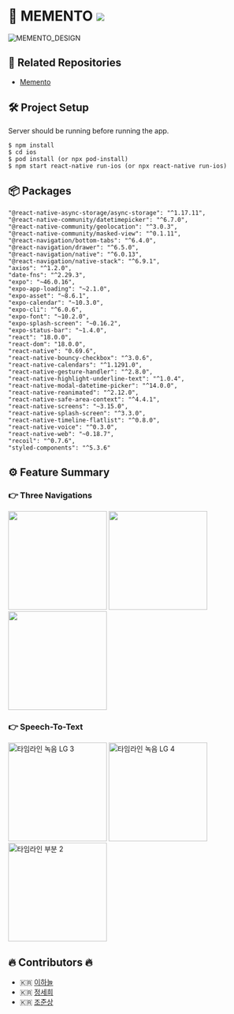 # 🧠 MEMENTO <img src="https://img.shields.io/badge/React%20Native-0.69.6-blue" />

![MEMENTO_DESIGN](https://user-images.githubusercontent.com/90544907/207660887-19171e0d-c754-4fa0-9e8c-63aa8960cd90.png)

## 🔗 Related Repositories

- [Memento](https://github.com/Memento-men4)


## 🛠 Project Setup

Server should be running before running the app.

```
$ npm install
$ cd ios
$ pod install (or npx pod-install)
$ npm start react-native run-ios (or npx react-native run-ios)
```

## 📦 Packages

    "@react-native-async-storage/async-storage": "^1.17.11",
    "@react-native-community/datetimepicker": "^6.7.0",
    "@react-native-community/geolocation": "^3.0.3",
    "@react-native-community/masked-view": "^0.1.11",
    "@react-navigation/bottom-tabs": "^6.4.0",
    "@react-navigation/drawer": "^6.5.0",
    "@react-navigation/native": "^6.0.13",
    "@react-navigation/native-stack": "^6.9.1",
    "axios": "^1.2.0",
    "date-fns": "^2.29.3",
    "expo": "~46.0.16",
    "expo-app-loading": "~2.1.0",
    "expo-asset": "~8.6.1",
    "expo-calendar": "~10.3.0",
    "expo-cli": "^6.0.6",
    "expo-font": "~10.2.0",
    "expo-splash-screen": "~0.16.2",
    "expo-status-bar": "~1.4.0",
    "react": "18.0.0",
    "react-dom": "18.0.0",
    "react-native": "0.69.6",
    "react-native-bouncy-checkbox": "^3.0.6",
    "react-native-calendars": "^1.1291.0",
    "react-native-gesture-handler": "^2.8.0",
    "react-native-highlight-underline-text": "^1.0.4",
    "react-native-modal-datetime-picker": "^14.0.0",
    "react-native-reanimated": "^2.12.0",
    "react-native-safe-area-context": "^4.4.1",
    "react-native-screens": "~3.15.0",
    "react-native-splash-screen": "^3.3.0",
    "react-native-timeline-flatlist": "^0.8.0",
    "react-native-voice": "^0.3.0",
    "react-native-web": "~0.18.7",
    "recoil": "^0.7.6",
    "styled-components": "^5.3.6"

## ⚙️ Feature Summary

### 👉 Three Navigations
<p>
    <img src="https://user-images.githubusercontent.com/90544907/207840993-5911fb48-0f8b-4147-afa2-c4416ef3f049.gif" width= "200">
    <img src="https://user-images.githubusercontent.com/90544907/207841018-81337118-816d-49b0-8580-7027ad528fe9.gif" width= "200">
    <img src="https://user-images.githubusercontent.com/90544907/207841030-acce60c0-7932-4244-b742-78bd95d3750e.gif" width= "200">
</p>

### 👉 Speech-To-Text
<p>
    <img width="200" alt="타임라인 녹음 LG 3" src="https://user-images.githubusercontent.com/90544907/207854435-b3a5b0a9-b978-47fb-934f-eff2b3851fa4.png">
    <img width="200" alt="타임라인 녹음 LG 4" src="https://user-images.githubusercontent.com/90544907/207854443-54b89e58-e9a0-4315-bcfc-b9d8e6f3a48e.png">
    <img width="200" alt="타임라인 부분 2" src="https://user-images.githubusercontent.com/90544907/207854513-9d0e0c86-bae5-475a-aef4-39dc493876ec.png">
</p>


## 🔥 Contributors 🔥

- 🇰🇷 [이하늘](https://github.com/hanueleee)
- 🇰🇷 [정세희](https://github.com/sehee-jeong)
- 🇰🇷 [조준상](https://github.com/wnstkd0622)

